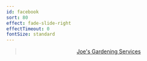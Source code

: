 ```yaml
---
id: facebook
sort: 80
effect: fade-slide-right
effectTimeout: 0
fontSize: standard
---
```

<div id="fb-root"></div> 
      <script>(function(d, s, id) { 
        var js, fjs = d.getElementsByTagName(s)[0]; 
        if (d.getElementById(id)) return; 
        js = d.createElement(s); js.id = id; 
        js.src = "//connect.facebook.net/en_GB/sdk.js#xfbml=1&version=v2.8"; 
        fjs.parentNode.insertBefore(js, fjs); 
      }(document, 'script', 'facebook-jssdk'));</script> 
      <div class="container content" align="center"> 
        <div class="fb-page" data-href="https://www.facebook.com/Joes-Gardening-Services-1303035166435915" data-tabs="timeline" data-width="1000" data-small-header="false" data-adapt-container-width="true" data-hide-cover="false" data-show-facepile="true"><blockquote cite="https://www.facebook.com/Joes-Gardening-Services-1303035166435915" class="fb-xfbml-parse-ignore"><a href="https://www.facebook.com/Joes-Gardening-Services-1303035166435915">Joe&#039;s Gardening Services</a></blockquote></div> 
      </div> 
